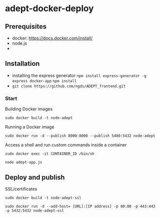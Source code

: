 # adept-docker-deploy



## Prerequisites
- docker: https://docs.docker.com/install/
- node.js
- 


## Installation
- installing the express generator
  `npm install express-generator -g`
 `express docker-app`
  `npm install`
- `git clone https://github.com/ngds/ADEPT_frontend.git`



### Start

Building Docker images

`sudo docker build -t node-adept` 

Running a Docker image

`sudo docker run -d --publish 8000:8000 --publish 5480:5432 node-adept`
 
Access a shell and run custom commands inside a container

`sudo docker exec -it CONTAINER_ID /bin/sh`

`node adept-app.js`


## Deploy and publish 


SSL/certificates

`sudo docker build -t node-adept-ssl`

`sudo docker run -d --add-host= [URL]:[IP address] -p 80:80 -p 443:443 -p 5432:5432 node-adept-ssl`
